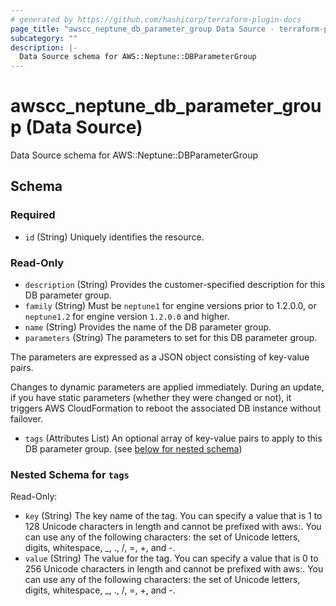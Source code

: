 ```yaml
---
# generated by https://github.com/hashicorp/terraform-plugin-docs
page_title: "awscc_neptune_db_parameter_group Data Source - terraform-provider-awscc"
subcategory: ""
description: |-
  Data Source schema for AWS::Neptune::DBParameterGroup
---
```


# awscc_neptune_db_parameter_group (Data Source)

Data Source schema for AWS::Neptune::DBParameterGroup



<!-- schema generated by tfplugindocs -->
## Schema

### Required

- `id` (String) Uniquely identifies the resource.

### Read-Only

- `description` (String) Provides the customer-specified description for this DB parameter group.
- `family` (String) Must be `neptune1` for engine versions prior to 1.2.0.0, or `neptune1.2` for engine version `1.2.0.0` and higher.
- `name` (String) Provides the name of the DB parameter group.
- `parameters` (String) The parameters to set for this DB parameter group.

The parameters are expressed as a JSON object consisting of key-value pairs.

Changes to dynamic parameters are applied immediately. During an update, if you have static parameters (whether they were changed or not), it triggers AWS CloudFormation to reboot the associated DB instance without failover.
- `tags` (Attributes List) An optional array of key-value pairs to apply to this DB parameter group. (see [below for nested schema](#nestedatt--tags))

<a id="nestedatt--tags"></a>
### Nested Schema for `tags`

Read-Only:

- `key` (String) The key name of the tag. You can specify a value that is 1 to 128 Unicode characters in length and cannot be prefixed with aws:. You can use any of the following characters: the set of Unicode letters, digits, whitespace, _, ., /, =, +, and -.
- `value` (String) The value for the tag. You can specify a value that is 0 to 256 Unicode characters in length and cannot be prefixed with aws:. You can use any of the following characters: the set of Unicode letters, digits, whitespace, _, ., /, =, +, and -.
